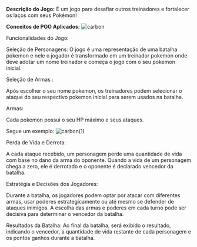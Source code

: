 **Descrição do Jogo:**
É um jogo para desafiar outros treinadores e fortalecer os laços com seus Pokémon!

**Conceitos de POO Aplicados:**
![carbon](https://github.com/mw-bl/POOkemon/assets/115299182/7ce57df7-d924-4842-8eab-2d6fc2ee36ac)

Funcionalidades do Jogo:

Seleção de Personagens:
O jogo é uma representação de uma batalha pokemon e nele o jogador é transformado em um treinador pokemon onde deve adotar um nome treinador e começa o jogo com o seu pokemon inicial.

Seleção de Armas :

Após escolher o seu nome pokemon, os treinadores podem selecionar o ataque do seu respectivo pokemon inicial para serem usados na batalha.



Armas:

Cada pokemon possui o seu HP máximo e seus ataques.

Segue um exemplo:
![carbon(1)](https://github.com/mw-bl/POOkemon/assets/115299182/e77f1fbe-cd7f-4153-8642-728ce153bb92)

Perda de Vida e Derrota:

A cada ataque recebido, um personagem perde uma quantidade de vida com base no dano da arma do oponente.
Quando a vida de um personagem chega a zero, ele é derrotado e o oponente é declarado vencedor da batalha.

Estratégia e Decisões dos Jogadores:

Durante a batalha, os jogadores podem optar por atacar com diferentes armas, usar poderes estrategicamente ou até mesmo se defender de ataques inimigos.
A escolha das armas e poderes em cada turno pode ser decisiva para determinar o vencedor da batalha.








Resultados da Batalha:
Ao final da batalha, será exibido o resultado, indicando o vencedor, a quantidade de vida restante de cada personagem e os pontos ganhos durante a batalha.

